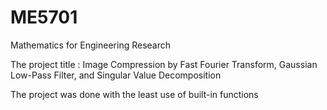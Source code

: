 # ME5701
Mathematics for Engineering Research

The project title : Image Compression by Fast Fourier Transform, Gaussian Low-Pass Filter, and Singular Value Decomposition

The project was done with the least use of built-in functions
